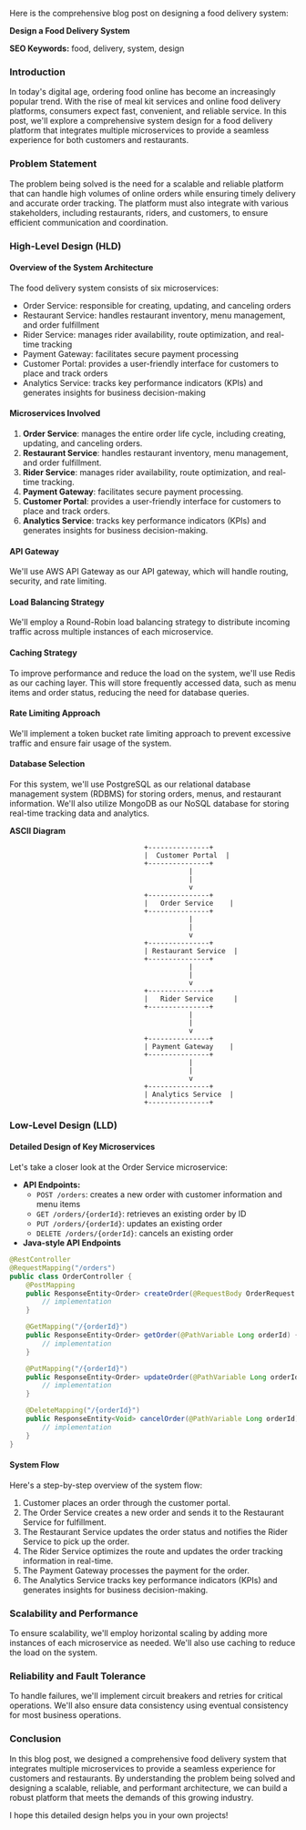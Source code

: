 Here is the comprehensive blog post on designing a food delivery system:

**Design a Food Delivery System**

**SEO Keywords:** food, delivery, system, design

### Introduction

In today's digital age, ordering food online has become an increasingly popular trend. With the rise of meal kit services and online food delivery platforms, consumers expect fast, convenient, and reliable service. In this post, we'll explore a comprehensive system design for a food delivery platform that integrates multiple microservices to provide a seamless experience for both customers and restaurants.

### Problem Statement

The problem being solved is the need for a scalable and reliable platform that can handle high volumes of online orders while ensuring timely delivery and accurate order tracking. The platform must also integrate with various stakeholders, including restaurants, riders, and customers, to ensure efficient communication and coordination.

### High-Level Design (HLD)

#### Overview of the System Architecture

The food delivery system consists of six microservices:

* Order Service: responsible for creating, updating, and canceling orders
* Restaurant Service: handles restaurant inventory, menu management, and order fulfillment
* Rider Service: manages rider availability, route optimization, and real-time tracking
* Payment Gateway: facilitates secure payment processing
* Customer Portal: provides a user-friendly interface for customers to place and track orders
* Analytics Service: tracks key performance indicators (KPIs) and generates insights for business decision-making

#### Microservices Involved

1. **Order Service**: manages the entire order life cycle, including creating, updating, and canceling orders.
2. **Restaurant Service**: handles restaurant inventory, menu management, and order fulfillment.
3. **Rider Service**: manages rider availability, route optimization, and real-time tracking.
4. **Payment Gateway**: facilitates secure payment processing.
5. **Customer Portal**: provides a user-friendly interface for customers to place and track orders.
6. **Analytics Service**: tracks key performance indicators (KPIs) and generates insights for business decision-making.

#### API Gateway

We'll use AWS API Gateway as our API gateway, which will handle routing, security, and rate limiting.

#### Load Balancing Strategy

We'll employ a Round-Robin load balancing strategy to distribute incoming traffic across multiple instances of each microservice.

#### Caching Strategy

To improve performance and reduce the load on the system, we'll use Redis as our caching layer. This will store frequently accessed data, such as menu items and order status, reducing the need for database queries.

#### Rate Limiting Approach

We'll implement a token bucket rate limiting approach to prevent excessive traffic and ensure fair usage of the system.

#### Database Selection

For this system, we'll use PostgreSQL as our relational database management system (RDBMS) for storing orders, menus, and restaurant information. We'll also utilize MongoDB as our NoSQL database for storing real-time tracking data and analytics.

**ASCII Diagram**
```
                                 +---------------+
                                 |  Customer Portal  |
                                 +---------------+
                                            |
                                            |
                                            v
                                 +---------------+
                                 |   Order Service    |
                                 +---------------+
                                            |
                                            |
                                            v
                                 +---------------+
                                 | Restaurant Service  |
                                 +---------------+
                                            |
                                            |
                                            v
                                 +---------------+
                                 |   Rider Service     |
                                 +---------------+
                                            |
                                            |
                                            v
                                 +---------------+
                                 | Payment Gateway    |
                                 +---------------+
                                            |
                                            |
                                            v
                                 +---------------+
                                 | Analytics Service  |
                                 +---------------+
```
### Low-Level Design (LLD)

#### Detailed Design of Key Microservices

Let's take a closer look at the Order Service microservice:

* **API Endpoints:**
	+ `POST /orders`: creates a new order with customer information and menu items
	+ `GET /orders/{orderId}`: retrieves an existing order by ID
	+ `PUT /orders/{orderId}`: updates an existing order
	+ `DELETE /orders/{orderId}`: cancels an existing order
* **Java-style API Endpoints**
```java
@RestController
@RequestMapping("/orders")
public class OrderController {
    @PostMapping
    public ResponseEntity<Order> createOrder(@RequestBody OrderRequest request) {
        // implementation
    }

    @GetMapping("/{orderId}")
    public ResponseEntity<Order> getOrder(@PathVariable Long orderId) {
        // implementation
    }

    @PutMapping("/{orderId}")
    public ResponseEntity<Order> updateOrder(@PathVariable Long orderId, @RequestBody OrderUpdate request) {
        // implementation
    }

    @DeleteMapping("/{orderId}")
    public ResponseEntity<Void> cancelOrder(@PathVariable Long orderId) {
        // implementation
    }
}
```
#### System Flow

Here's a step-by-step overview of the system flow:

1. Customer places an order through the customer portal.
2. The Order Service creates a new order and sends it to the Restaurant Service for fulfillment.
3. The Restaurant Service updates the order status and notifies the Rider Service to pick up the order.
4. The Rider Service optimizes the route and updates the order tracking information in real-time.
5. The Payment Gateway processes the payment for the order.
6. The Analytics Service tracks key performance indicators (KPIs) and generates insights for business decision-making.

### Scalability and Performance

To ensure scalability, we'll employ horizontal scaling by adding more instances of each microservice as needed. We'll also use caching to reduce the load on the system.

### Reliability and Fault Tolerance

To handle failures, we'll implement circuit breakers and retries for critical operations. We'll also ensure data consistency using eventual consistency for most business operations.

### Conclusion

In this blog post, we designed a comprehensive food delivery system that integrates multiple microservices to provide a seamless experience for customers and restaurants. By understanding the problem being solved and designing a scalable, reliable, and performant architecture, we can build a robust platform that meets the demands of this growing industry.

I hope this detailed design helps you in your own projects!
